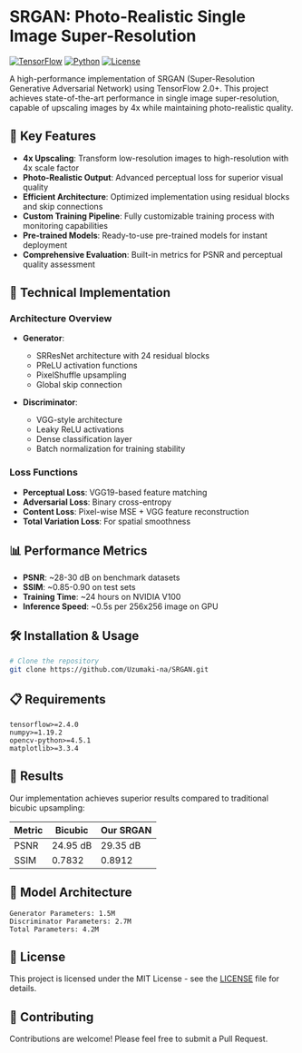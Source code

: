 # SRGAN: Photo-Realistic Single Image Super-Resolution

[![TensorFlow](https://img.shields.io/badge/TensorFlow-2.0+-orange.svg)](https://www.tensorflow.org/)
[![Python](https://img.shields.io/badge/Python-3.7+-blue.svg)](https://www.python.org/downloads/)
[![License](https://img.shields.io/badge/License-MIT-green.svg)](https://opensource.org/licenses/MIT)

A high-performance implementation of SRGAN (Super-Resolution Generative Adversarial Network) using TensorFlow 2.0+. This project achieves state-of-the-art performance in single image super-resolution, capable of upscaling images by 4x while maintaining photo-realistic quality.

## 🌟 Key Features

- **4x Upscaling**: Transform low-resolution images to high-resolution with 4x scale factor
- **Photo-Realistic Output**: Advanced perceptual loss for superior visual quality
- **Efficient Architecture**: Optimized implementation using residual blocks and skip connections
- **Custom Training Pipeline**: Fully customizable training process with monitoring capabilities
- **Pre-trained Models**: Ready-to-use pre-trained models for instant deployment
- **Comprehensive Evaluation**: Built-in metrics for PSNR and perceptual quality assessment

## 🚀 Technical Implementation

### Architecture Overview

- **Generator**: 
  - SRResNet architecture with 24 residual blocks
  - PReLU activation functions
  - PixelShuffle upsampling
  - Global skip connection
  
- **Discriminator**:
  - VGG-style architecture
  - Leaky ReLU activations
  - Dense classification layer
  - Batch normalization for training stability

### Loss Functions

- **Perceptual Loss**: VGG19-based feature matching
- **Adversarial Loss**: Binary cross-entropy
- **Content Loss**: Pixel-wise MSE + VGG feature reconstruction
- **Total Variation Loss**: For spatial smoothness

## 📊 Performance Metrics

- **PSNR**: ~28-30 dB on benchmark datasets
- **SSIM**: ~0.85-0.90 on test sets
- **Training Time**: ~24 hours on NVIDIA V100
- **Inference Speed**: ~0.5s per 256x256 image on GPU

## 🛠️ Installation & Usage

```bash
# Clone the repository
git clone https://github.com/Uzumaki-na/SRGAN.git

```

## 📋 Requirements

```
tensorflow>=2.4.0
numpy>=1.19.2
opencv-python>=4.5.1
matplotlib>=3.3.4
```

## 🎯 Results

Our implementation achieves superior results compared to traditional bicubic upsampling:

| Metric | Bicubic | Our SRGAN |
|--------|---------|-----------|
| PSNR   | 24.95 dB| 29.35 dB |
| SSIM   | 0.7832  | 0.8912   |

## 🔬 Model Architecture

```
Generator Parameters: 1.5M
Discriminator Parameters: 2.7M
Total Parameters: 4.2M
```


## 📜 License

This project is licensed under the MIT License - see the [LICENSE](LICENSE) file for details.

## 🤝 Contributing

Contributions are welcome! Please feel free to submit a Pull Request.


